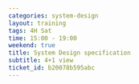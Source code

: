 ```yaml
---
categories: system-design
layout: training
tags: 4H Sat 
time: 15:00 - 19:00
weekend: true
title: System Design specification
subtitle: 4+1 view
ticket_id: b20078b595abc
---
```

